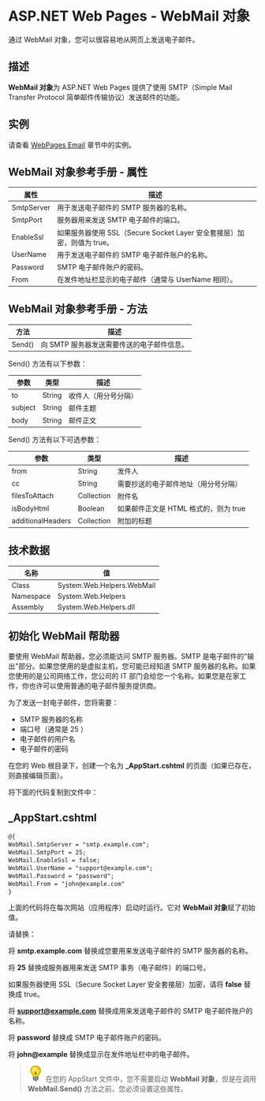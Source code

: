 
# ASP.NET Web Pages - WebMail 对象

通过 WebMail 对象，您可以很容易地从网页上发送电子邮件。

## 描述

**WebMail 对象**为 ASP.NET Web Pages 提供了使用 SMTP（Simple Mail Transfer Protocol 简单邮件传输协议）发送邮件的功能。

## 实例

请查看 [WebPages Email](webpages-email.html) 章节中的实例。

## WebMail 对象参考手册 - 属性

| 属性 | 描述 |
| --- | --- |
| SmtpServer | 用于发送电子邮件的 SMTP 服务器的名称。 |
| SmtpPort | 服务器用来发送 SMTP 电子邮件的端口。 |
| EnableSsl | 如果服务器使用 SSL（Secure Socket Layer 安全套接层）加密，则值为 true。 |
| UserName | 用于发送电子邮件的 SMTP 电子邮件账户的名称。 |
| Password | SMTP 电子邮件账户的密码。 |
| From | 在发件地址栏显示的电子邮件（通常与 UserName 相同）。 |

## WebMail 对象参考手册 - 方法

| 方法 | 描述 |
| --- | --- |
| Send() | 向 SMTP 服务器发送需要传送的电子邮件信息。 |

Send() 方法有以下参数：

| 参数 | 类型 | 描述 |
| --- | --- | --- |
| to | String | 收件人（用分号分隔） |
| subject | String | 邮件主题 |
| body | String | 邮件正文 |

Send() 方法有以下可选参数：

| 参数 | 类型 | 描述 |
| --- | --- | --- |
| from | String | 发件人 |
| cc | String | 需要抄送的电子邮件地址（用分号分隔） |
| filesToAttach | Collection | 附件名 |
| isBodyHtml | Boolean | 如果邮件正文是 HTML 格式的，则为 true |
| additionalHeaders | Collection | 附加的标题 |

## 技术数据

| 名称 | 值 |
| --- | --- |
| Class | System.Web.Helpers.WebMail |
| Namespace | System.Web.Helpers |
| Assembly | System.Web.Helpers.dll |

## 初始化 WebMail 帮助器

要使用 WebMail 帮助器，您必须能访问 SMTP 服务器。SMTP 是电子邮件的"输出"部分。如果您使用的是虚拟主机，您可能已经知道 SMTP 服务器的名称。如果您使用的是公司网络工作，您公司的 IT 部门会给您一个名称。如果您是在家工作，你也许可以使用普通的电子邮件服务提供商。

为了发送一封电子邮件，您将需要：

*   SMTP 服务器的名称
*   端口号（通常是 25 ）
*   电子邮件的用户名
*   电子邮件的密码

在您的 Web 根目录下，创建一个名为 **_AppStart.cshtml** 的页面（如果已存在，则直接编辑页面）。

将下面的代码复制到文件中：

## \_AppStart.cshtml

```
@{  
WebMail.SmtpServer = "smtp.example.com";  
WebMail.SmtpPort = 25;  
WebMail.EnableSsl = false;  
WebMail.UserName = "support@example.com";  
WebMail.Password = "password";  
WebMail.From = "john@example.com"  
}
```

上面的代码将在每次网站（应用程序）启动时运行。它对 **WebMail 对象**赋了初始值。

请替换：

将 **smtp.example.com** 替换成您要用来发送电子邮件的 SMTP 服务器的名称。

将 **25** 替换成服务器用来发送 SMTP 事务（电子邮件）的端口号。

如果服务器使用 SSL（Secure Socket Layer 安全套接层）加密，请将 **false** 替换成 true。

将 **support@example.com** 替换成用来发送电子邮件的 SMTP 电子邮件账户的名称。

将 **password** 替换成 SMTP 电子邮件账户的密码。

将 **john@example** 替换成显示在发件地址栏中的电子邮件。

> ![](/../img/lamp.jpg)
> 在您的 AppStart 文件中，您不需要启动 **WebMail 对象**，但是在调用 **WebMail.Send()** 方法之前，您必须设置这些属性。


